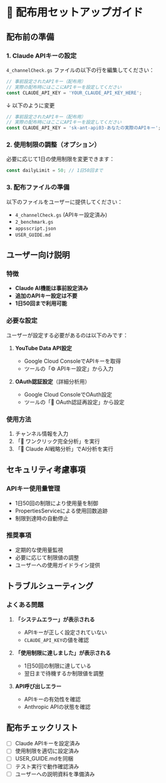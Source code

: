 # 🚀 配布用セットアップガイド

## 配布前の準備

### 1. Claude APIキーの設定

`4_channelCheck.gs` ファイルの以下の行を編集してください：

```javascript
// 事前設定されたAPIキー（配布用）
// 実際の配布時にはここにAPIキーを設定してください
const CLAUDE_API_KEY = 'YOUR_CLAUDE_API_KEY_HERE';
```

↓ 以下のように変更

```javascript
// 事前設定されたAPIキー（配布用）
// 実際の配布時にはここにAPIキーを設定してください
const CLAUDE_API_KEY = 'sk-ant-api03-あなたの実際のAPIキー';
```

### 2. 使用制限の調整（オプション）

必要に応じて1日の使用制限を変更できます：

```javascript
const dailyLimit = 50; // 1日50回まで
```

### 3. 配布ファイルの準備

以下のファイルをユーザーに提供してください：

- `4_channelCheck.gs` (APIキー設定済み)
- `2_benchmark.gs`
- `appsscript.json`
- `USER_GUIDE.md`

## ユーザー向け説明

### 特徴
- **Claude AI機能は事前設定済み**
- **追加のAPIキー設定は不要**
- **1日50回まで利用可能**

### 必要な設定
ユーザーが設定する必要があるのは以下のみです：

1. **YouTube Data API設定**
   - Google Cloud ConsoleでAPIキーを取得
   - ツールの「⚙️ APIキー設定」から入力

2. **OAuth認証設定**（詳細分析用）
   - Google Cloud ConsoleでOAuth設定
   - ツールの「🔑 OAuth認証再設定」から設定

### 使用方法
1. チャンネル情報を入力
2. 「🚀 ワンクリック完全分析」を実行
3. 「🧠 Claude AI戦略分析」でAI分析を実行

## セキュリティ考慮事項

### APIキー使用量管理
- 1日50回の制限により使用量を制御
- PropertiesServiceによる使用回数追跡
- 制限到達時の自動停止

### 推奨事項
- 定期的な使用量監視
- 必要に応じて制限値の調整
- ユーザーへの使用ガイドライン提供

## トラブルシューティング

### よくある問題
1. **「システムエラー」が表示される**
   - APIキーが正しく設定されていない
   - `CLAUDE_API_KEY`の値を確認

2. **「使用制限に達しました」が表示される**
   - 1日50回の制限に達している
   - 翌日まで待機するか制限値を調整

3. **API呼び出しエラー**
   - APIキーの有効性を確認
   - Anthropic APIの状態を確認

## 配布チェックリスト

- [ ] Claude APIキーを設定済み
- [ ] 使用制限を適切に設定済み
- [ ] USER_GUIDE.mdを同梱
- [ ] テスト実行で動作確認済み
- [ ] ユーザーへの説明資料を準備済み 